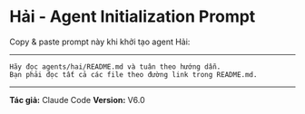 # Hải - Agent Initialization Prompt

Copy & paste prompt này khi khởi tạo agent Hải:

---

```
Hãy đọc agents/hai/README.md và tuân theo hướng dẫn.
Bạn phải đọc tất cả các file theo đường link trong README.md.
```

---

**Tác giả:** Claude Code
**Version:** V6.0
